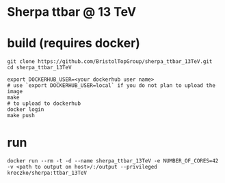 # Sherpa ttbar @ 13 TeV


# build (requires docker)
```
git clone https://github.com/BristolTopGroup/sherpa_ttbar_13TeV.git
cd sherpa_ttbar_13TeV

export DOCKERHUB_USER=<your dockerhub user name>
# use `export DOCKERHUB_USER=local` if you do not plan to upload the image
make
# to upload to dockerhub
docker login
make push
```

# run
```
docker run --rm -t -d --name sherpa_ttbar_13TeV -e NUMBER_OF_CORES=42 -v <path to output on host>/:/output --privileged kreczko/sherpa:ttbar_13TeV
```
